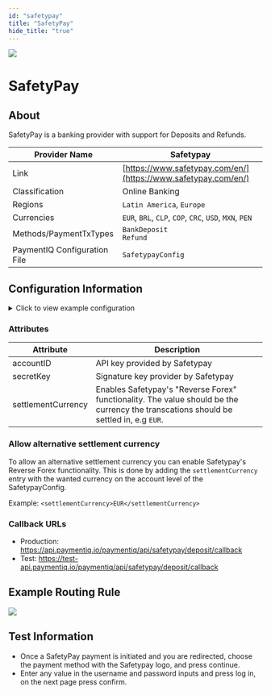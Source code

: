 ```yaml
--- 
id: "safetypay" 
title: "SafetyPay"
hide_title: "true"
---
```

 
![](/img/providers/logos/safetypay.png)

# SafetyPay

## About
SafetyPay is a banking provider with support for Deposits and Refunds.

| Provider Name                | Safetypay                                                      |
|------------------------------|----------------------------------------------------------------|
| Link                         | [https://www.safetypay.com/en/](https://www.safetypay.com/en/) |
| Classification               | Online Banking                                                 |
| Regions                      | `Latin America`, `Europe`                                      |
| Currencies                   | `EUR`, `BRL`, `CLP`, `COP`, `CRC`, `USD`, `MXN`, `PEN`         |
| Methods/PaymentTxTypes       | `BankDeposit` <br/> `Refund`                                   |
| PaymentIQ Configuration File | `SafetypayConfig`                                              |

## Configuration Information

<details>
<summary>Click to view example configuration</summary>
<br/>


```xml
<com.devcode.paymentiq.integration.safetypay.SafetypayConfig>
  <enabled>true</enabled>
  <accounts>
    <entry>
       <string>default</string>
       <account>
        <accountID>??</accountID>
        <secretKey>??</secretKey>
        <supportedCurrencies>USD|EUR|BRL</supportedCurrencies>
        <!--<settlementCurrency>EUR</settlementCurrency>--> <!-- Enable to use "Reverse Forex" functionality -->
      </account>
    </entry>
  </accounts>
  <container>iframe</container>
  <!-- <expirationTime>120</expirationTime> -->  <!-- This is the CreateExpressToken in the SafetyPay API. Max value 300 -->
</com.devcode.paymentiq.integration.safetypay.SafetypayConfig>
```

</details>

### Attributes

| Attribute          | Description                                                                                                                           |
|--------------------|---------------------------------------------------------------------------------------------------------------------------------------|
| accountID          | API key provided by Safetypay                                                                                                         |
| secretKey          | Signature key provider by Safetypay                                                                                                   |
| settlementCurrency | Enables Safetypay's "Reverse Forex" functionality. The value should be the currency the transcations should be settled in, e.g `EUR`. |

### Allow alternative settlement currency

To allow an alternative settlement currency you can enable Safetypay's Reverse Forex functionality. This is done by adding the `settlementCurrency` entry with the wanted currency on the account level of the SafetypayConfig.

Example: `<settlementCurrency>EUR</settlementCurrency>`

### Callback URLs

- Production: https://api.paymentiq.io/paymentiq/api/safetypay/deposit/callback
- Test: https://test-api.paymentiq.io/paymentiq/api/safetypay/deposit/callback

## Example Routing Rule
![](/img/providers/routing/safetypay.png)

## Test Information
- Once a SafetyPay payment is initiated and you are redirected, choose the payment method with the Safetypay logo, and press continue.
- Enter any value in the username and password inputs and press log in, on the next page press confirm.

